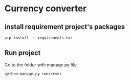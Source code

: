 # Currency converter

## install requirement project's packages

```commandline
pip install -r requirements.txt
```

## Run project

Go to the folder with manage.py file

```commandline
python manage.py runserver
```
